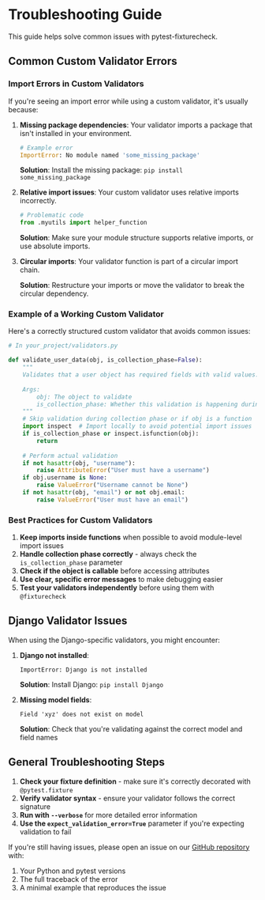 # Troubleshooting Guide

This guide helps solve common issues with pytest-fixturecheck.

## Common Custom Validator Errors

### Import Errors in Custom Validators

If you're seeing an import error while using a custom validator, it's usually because:

1. **Missing package dependencies**: Your validator imports a package that isn't installed in your environment.
   ```python
   # Example error
   ImportError: No module named 'some_missing_package'
   ```
   
   **Solution**: Install the missing package: `pip install some_missing_package`

2. **Relative import issues**: Your custom validator uses relative imports incorrectly.
   ```python
   # Problematic code
   from .myutils import helper_function
   ```
   
   **Solution**: Make sure your module structure supports relative imports, or use absolute imports.

3. **Circular imports**: Your validator function is part of a circular import chain.
   
   **Solution**: Restructure your imports or move the validator to break the circular dependency.

### Example of a Working Custom Validator

Here's a correctly structured custom validator that avoids common issues:

```python
# In your_project/validators.py

def validate_user_data(obj, is_collection_phase=False):
    """
    Validates that a user object has required fields with valid values.
    
    Args:
        obj: The object to validate
        is_collection_phase: Whether this validation is happening during collection phase
    """
    # Skip validation during collection phase or if obj is a function
    import inspect  # Import locally to avoid potential import issues
    if is_collection_phase or inspect.isfunction(obj):
        return
        
    # Perform actual validation
    if not hasattr(obj, "username"):
        raise AttributeError("User must have a username")
    if obj.username is None:
        raise ValueError("Username cannot be None")
    if not hasattr(obj, "email") or not obj.email:
        raise ValueError("User must have an email")
```

### Best Practices for Custom Validators

1. **Keep imports inside functions** when possible to avoid module-level import issues
2. **Handle collection phase correctly** - always check the `is_collection_phase` parameter
3. **Check if the object is callable** before accessing attributes
4. **Use clear, specific error messages** to make debugging easier
5. **Test your validators independently** before using them with `@fixturecheck`

## Django Validator Issues

When using the Django-specific validators, you might encounter:

1. **Django not installed**: 
   ```
   ImportError: Django is not installed
   ```
   
   **Solution**: Install Django: `pip install Django`

2. **Missing model fields**:
   ```
   Field 'xyz' does not exist on model
   ```
   
   **Solution**: Check that you're validating against the correct model and field names

## General Troubleshooting Steps

1. **Check your fixture definition** - make sure it's correctly decorated with `@pytest.fixture`
2. **Verify validator syntax** - ensure your validator follows the correct signature
3. **Run with `--verbose`** for more detailed error information
4. **Use the `expect_validation_error=True`** parameter if you're expecting validation to fail

If you're still having issues, please open an issue on our [GitHub repository](https://github.com/topiaruss/pytest-fixturecheck/issues) with:
1. Your Python and pytest versions
2. The full traceback of the error
3. A minimal example that reproduces the issue 